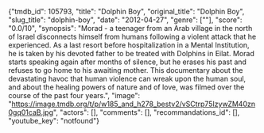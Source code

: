 {"tmdb_id": 105793, "title": "Dolphin Boy", "original_title": "Dolphin Boy", "slug_title": "dolphin-boy", "date": "2012-04-27", "genre": [""], "score": "0.0/10", "synopsis": "Morad - a teenager from an Arab village in the north of Israel disconnects himself from humans following a violent attack that he experienced. As a last resort before hospitalization in a Mental Institution, he is taken by his devoted father to be treated with Dolphins in Eilat. Morad starts speaking again after months of silence, but he erases his past and refuses to go home to his awaiting mother. This documentary about the devastating havoc that human violence can wreak upon the human soul, and about the healing powers of nature and of love, was filmed over the course of the past four years.", "image": "https://image.tmdb.org/t/p/w185_and_h278_bestv2/vSCtrp75IzywZM40zn0gq01caB.jpg", "actors": [], "comments": [], "recommandations_id": [], "youtube_key": "notfound"}